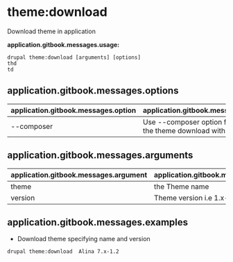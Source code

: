 # theme:download
Download theme in application

**application.gitbook.messages.usage:**
```
drupal theme:download [arguments] [options]
thd
td
```

## application.gitbook.messages.options
application.gitbook.messages.option | application.gitbook.messages.details
-------|-------------
--composer | Use --composer option for manage the theme download with Composer

## application.gitbook.messages.arguments
application.gitbook.messages.argument | application.gitbook.messages.details
---------|-------------
theme | the Theme name
version | Theme version i.e 1.x-dev

## application.gitbook.messages.examples
* Download theme specifying name and version
```
drupal theme:download  Alina 7.x-1.2
```
